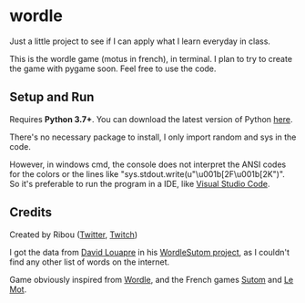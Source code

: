 # wordle
Just a little project to see if I can apply what I learn everyday in class.

This is the wordle game (motus in french), in terminal. I plan to try to create the game with pygame soon. Feel free to use the code.

## Setup and Run

Requires **Python 3.7+**. You can download the latest version of Python [here](https://www.python.org/downloads/).


There's no necessary package to install, I only import random and sys in the code.
 
However, in windows cmd, the console does not interpret the ANSI codes for the colors or the lines like "sys.stdout.write(u"\u001b[2F\u001b[2K")". So it's preferable to run the program in a IDE, like [Visual Studio Code](https://code.visualstudio.com/).

## Credits
Created by Ribou ([Twitter](ribou.fr/twitter), [Twitch](ribou.fr/twitch))

I got the data from [David Louapre](github.com/scienceetonnante) in his [WordleSutom project](github.com/scienceetonnante/WordleSutom), as I couldn't find any other list of words on the internet.

Game obviously inspired from [Wordle](https://www.nytimes.com/games/wordle/index.html), and the French games [Sutom](https://sutom.nocle.fr/#) and [Le Mot](https://wordle.louan.me/).
